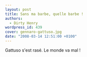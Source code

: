 ```yaml
---
layout: post
title: Sans ma barbe, quelle barbe !
authors:
  - Dirty Henry
wordpress_id: 439
cover: gennaro-gattuso.jpg
date: "2008-03-14 12:51:00 +0100"
---
```


Gattuso s'est rasé. Le monde va mal !
